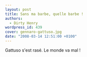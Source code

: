 ```yaml
---
layout: post
title: Sans ma barbe, quelle barbe !
authors:
  - Dirty Henry
wordpress_id: 439
cover: gennaro-gattuso.jpg
date: "2008-03-14 12:51:00 +0100"
---
```


Gattuso s'est rasé. Le monde va mal !
